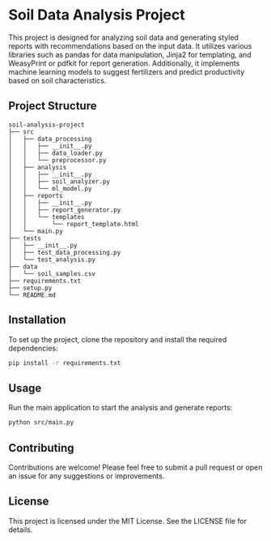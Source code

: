 # Soil Data Analysis Project

This project is designed for analyzing soil data and generating styled reports with recommendations based on the input data. It utilizes various libraries such as pandas for data manipulation, Jinja2 for templating, and WeasyPrint or pdfkit for report generation. Additionally, it implements machine learning models to suggest fertilizers and predict productivity based on soil characteristics.

## Project Structure

```
soil-analysis-project
├── src
│   ├── data_processing
│   │   ├── __init__.py
│   │   ├── data_loader.py
│   │   └── preprocessor.py
│   ├── analysis
│   │   ├── __init__.py
│   │   ├── soil_analyzer.py
│   │   └── ml_model.py
│   ├── reports
│   │   ├── __init__.py
│   │   ├── report_generator.py
│   │   └── templates
│   │       └── report_template.html
│   └── main.py
├── tests
│   ├── __init__.py
│   ├── test_data_processing.py
│   └── test_analysis.py
├── data
│   └── soil_samples.csv
├── requirements.txt
├── setup.py
└── README.md
```

## Installation

To set up the project, clone the repository and install the required dependencies:

```bash
pip install -r requirements.txt
```

## Usage

Run the main application to start the analysis and generate reports:

```bash
python src/main.py
```

## Contributing

Contributions are welcome! Please feel free to submit a pull request or open an issue for any suggestions or improvements.

## License

This project is licensed under the MIT License. See the LICENSE file for details.